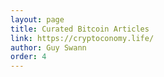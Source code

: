 ```yaml
---
layout: page
title: Curated Bitcoin Articles
link: https://cryptoconomy.life/
author: Guy Swann
order: 4
---
```

